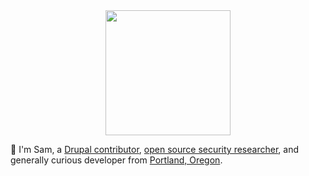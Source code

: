 <div align="center">
<img src="https://user-images.githubusercontent.com/2091002/66286205-32145b00-e885-11e9-8d13-83ba25e37a34.gif" width="200px">
</div>

:wave: I'm Sam, a [Drupal contributor](https://www.drupal.org/u/samuelmortenson), [open source security researcher](https://mortenson.coffee/blog/drupal/2018/05/21/hijacking-drupal-admin-accounts.html), and generally curious developer from [Portland, Oregon](https://www.youtube.com/watch?v=rr_1mUDKeiU).

